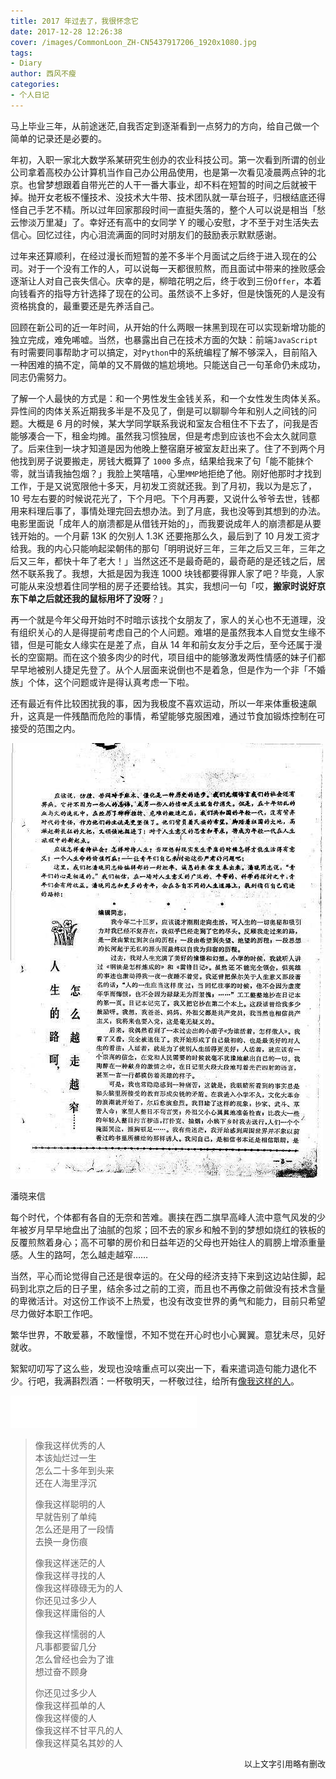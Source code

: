 ```yaml
---
title: 2017 年过去了，我很怀念它
date: 2017-12-28 12:26:38
cover: /images/CommonLoon_ZH-CN5437917206_1920x1080.jpg
tags:
- Diary
author: 西风不瘦
categories:
- 个人日记
---
```


马上毕业三年，从前途迷茫,自我否定到逐渐看到一点努力的方向，给自己做一个简单的记录还是必要的。

<!--more-->

年初，入职一家北大数学系某研究生创办的农业科技公司。第一次看到所谓的创业公司拿着高校办公计算机当作自己办公用品使用，也是第一次看见凌晨两点钟的北京。也曾梦想跟着自带光芒的人干一番大事业，却不料在短暂的时间之后就被干掉。抛开女老板不懂技术、没技术大牛带、技术团队就一草台班子，归根结底还得怪自己手艺不精。所以过年回家那段时间一直挺失落的，整个人可以说是相当「愁云惨淡万里凝」了。幸好还有高中的女同学 Y 的暖心安慰，才不至于对生活失去信心。回忆过往，内心泪流满面的同时对朋友们的鼓励表示默默感谢。

过年来还算顺利，在经过漫长而短暂的差不多半个月面试之后终于进入现在的公司。对于一个没有工作的人，可以说每一天都很煎熬，而且面试中带来的挫败感会逐渐让人对自己丧失信心。庆幸的是，柳暗花明之后，终于收到三份`Offer`，本着向钱看齐的指导方针选择了现在的公司。虽然谈不上多好，但是快饿死的人是没有资格挑食的，最重要还是先养活自己。

回顾在新公司的近一年时间，从开始的什么两眼一抹黑到现在可以实现新增功能的独立完成，难免唏嘘。当然，也暴露出自己在技术方面的欠缺：前端`JavaScript`有时需要同事帮助才可以搞定，对`Python`中的系统编程了解不够深入，目前陷入一种困难的搞不定，简单的又不屑做的尴尬境地。只能送自己一句革命仍未成功，同志仍需努力。

了解一个人最快的方式是：和一个男性发生金钱关系，和一个女性发生肉体关系。异性间的肉体关系近期我多半是不及见了，倒是可以聊聊今年和别人之间钱的问题。大概是 6 月的时候，某大学同学联系我说和室友合租住不下去了，问我是否能够凑合一下，租金均摊。虽然我习惯独居，但是考虑到应该也不会太久就同意了。后来住到一块才知道是因为他晚上整宿磨牙被室友赶出来了。住了不到两个月他找到房子说要搬走，房钱大概算了 `1000` 多点，结果给我来了句「能不能抹个零，就当请我抽包烟？」我脸上笑嘻嘻，心里`MMP`地拒绝了他。刚好他那时才找到工作，于是又说宽限他十多天，月初发工资就还我。到了月初，我以为是忘了，10 号左右要的时候说花光了，下个月吧。下个月再要，又说什么爷爷去世，钱都用来料理后事了，事情处理完回去想办法。到了月底，我也没等到其想到的办法。电影里面说「成年人的崩溃都是从借钱开始的」，而我要说成年人的崩溃都是从要钱开始的。一个月薪 13K 的欠别人 1.3K 还要拖那么久，最后到了 10 月发工资才给我。我的内心只能响起梁朝伟的那句「明明说好三年，三年之后又三年，三年之后又三年，都快十年了老大！」当然这还不是最奇葩的，最奇葩的是还钱之后，居然不联系我了。我想，大抵是因为我连 1000 块钱都要得罪人家了吧？毕竟，人家可能从来没想着住同学租的房子还要给钱。其实，我想问一句「哎，**搬家时说好京东下单之后就还我的鼠标用坏了没呀**？」

再一个就是今年父母开始时不时暗示该找个女朋友了，家人的关心也不无道理，没有组织关心的人是得提前考虑自己的个人问题。难堪的是虽然我本人自觉女生缘不错，但是可能女人缘实在是差了点，自从 14 年和前女友分手之后，至今还属于漫长的空窗期。而在这个狼多肉少的时代，项目组中的能够激发两性情感的妹子们都早早地被别人捷足先登了。从个人层面来说倒也不是着急，但是作为一个非「不婚族」个体，这个问题或许是得认真考虑一下啦。

还有最近有件比较困扰我的事，因为我极度不喜欢运动，所以一年来体重极速飙升，这真是一件残酷而危险的事情，希望能够克服困难，通过节食加锻炼控制在可接受的范围之内。

![潘晓来信](/images/letter-from-PanXiao.jpg)
<figcaption>潘晓来信</figcaption>

每个时代，个体都有各自的无奈和苦难。裹挟在西二旗早高峰人流中意气风发的少年被岁月早早地盘出了油腻的包浆；回不去的家乡和触不到的梦想如烧红的铁板的反覆煎熬着身心；高不可攀的房价和日益年迈的父母也开始往人的肩膀上增添重量感。人生的路呵，怎么越走越窄……

当然，平心而论觉得自己还是很幸运的。在父母的经济支持下来到这边站住脚，起码到北京之后的日子里，结余多过之前的工资，而且也不再像之前做没有技术含量的卑微活计。对这份工作谈不上热爱，也没有改变世界的勇气和能力，目前只希望尽力做好本职工作吧。

繁华世界，不敢爱慕，不敢憧憬，不知不觉在开心时也小心翼翼。意犹未尽，见好就收。

絮絮叨叨写了这么些，发现也没啥重点可以突出一下，看来遣词造句能力退化不少。行吧，我满斟烈酒：一杯敬明天，一杯敬过往，给所有[像我这样的人](http://www.juzimi.com/ju/3766577)。

<iframe frameborder="no" border="0" marginwidth="0" marginheight="0" width=298 height=52 src="//music.163.com/outchain/player?type=2&id=569213220&auto=1&height=32"></iframe>

>像我这样优秀的人   
本该灿烂过一生   
怎么二十多年到头来   
还在人海里浮沉    
>
>像我这样聪明的人   
早就告别了单纯   
怎么还是用了一段情   
去换一身伤痕   
>
>像我这样迷茫的人   
像我这样寻找的人   
像我这样碌碌无为的人   
你还见过多少人   
像我这样庸俗的人  
>
>像我这样懦弱的人   
凡事都要留几分   
怎么曾经也会为了谁  
想过奋不顾身   
>
>你还见过多少人   
像我这样孤单的人   
像我这样傻的人   
像我这样不甘平凡的人    
像我这样莫名其妙的人   

<div align = right> <font size = 2>以上文字引用略有删改 </font> </div>
